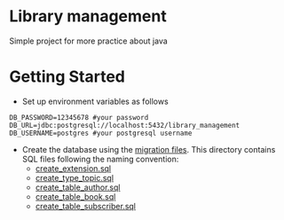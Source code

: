 # Library management

Simple project for more practice about java 

# Getting Started

- Set up environment variables as follows

```shell
DB_PASSWORD=12345678 #your password 
DB_URL=jdbc:postgresql://localhost:5432/library_management
DB_USERNAME=postgres #your postgresql username
```
- Create the database using the [migration files](src/main/resources). This directory contains SQL files following the naming convention:
  - [create_extension.sql](./src/main/resources/create_extension.sql)
  - [create_type_topic.sql](./src/main/resources/create_type_topic.sql)
  - [create_table_author.sql](./src/main/resources/create_table_author.sql)
  - [create_table_book.sql](./src/main/resources/create_table_book.sql)
  - [create_table_subscriber.sql](./src/main/resources/create_table_subscriber.sql)

